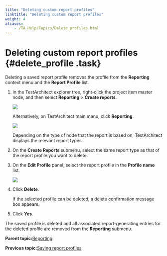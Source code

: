 ```yaml
--- 
title: "Deleting custom report profiles"
linktitle: "Deleting custom report profiles"
weight: 4
aliases: 
    - /TA_Help/Topics/Delete_profiles.html
---
```

# Deleting custom report profiles {#delete_profile .task}

Deleting a saved report profile removes the profile from the **Reporting** context menu and the **Report Profile** list.

1.  In the TestArchitect explorer tree, right-click the project item master node, and then select **Reporting** \> **Create reports**.

    ![](../Images/Project_reporting.png)

    Alternatively, on TestArchitect main menu, click **Reporting**.

    ![](../Images/TA_main_menu_reporting.png)

    Depending on the type of node that the report is based on, TestArchitect displays the relevant report types.

2.  On the **Create Reports** submenu, select the same report type as that of the report profile you want to delete.

3.  On the **Edit Profile** panel, select the report profile in the **Profile name** list.

    ![](../Images/Delete_report_profile.png)

4.  Click **Delete**.

    If the selected profile can be deleted, a delete confirmation message box appears.

5.  Click **Yes**.


The saved profile is deleted and all associated report-generating entries for the deleted profile are removed from the **Reporting** submenu.

**Parent topic:**[Reporting](../../TA_Help/Topics/Reporting_def.html)

**Previous topic:**[Saving report profiles](../../TA_Help/Topics/Report_profiles.html)

